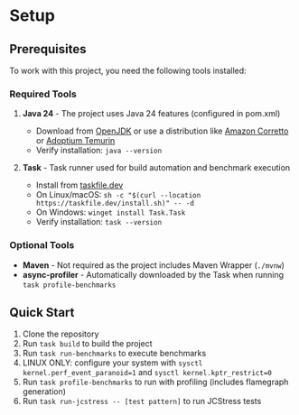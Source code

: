 # Setup

## Prerequisites

To work with this project, you need the following tools installed:

### Required Tools

1. **Java 24** - The project uses Java 24 features (configured in pom.xml)
    - Download from [OpenJDK](https://jdk.java.net/24/) or use a distribution like [Amazon Corretto](https://aws.amazon.com/corretto/) or [Adoptium Temurin](https://adoptium.net/temurin/releases)
    - Verify installation: `java --version`

2. **Task** - Task runner used for build automation and benchmark execution
    - Install from [taskfile.dev](https://taskfile.dev/installation/)
    - On Linux/macOS: `sh -c "$(curl --location https://taskfile.dev/install.sh)" -- -d`
    - On Windows: `winget install Task.Task`
    - Verify installation: `task --version`

### Optional Tools

- **Maven** - Not required as the project includes Maven Wrapper (`./mvnw`)
- **async-profiler** - Automatically downloaded by the Task when running `task profile-benchmarks`

## Quick Start

1. Clone the repository
2. Run `task build` to build the project
3. Run `task run-benchmarks` to execute benchmarks
4. LINUX ONLY: configure your system with `sysctl kernel.perf_event_paranoid=1` and `sysctl kernel.kptr_restrict=0`
5. Run `task profile-benchmarks` to run with profiling (includes flamegraph generation)
6. Run `task run-jcstress -- [test pattern]` to run JCStress tests
